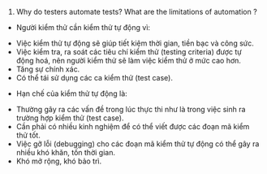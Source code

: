1. Why do testers automate tests? What are the limitations of automation ?
 
- Người kiểm thử cần kiểm thử tự động vì:
+ Việc kiểm thử tự động sẽ giúp tiết kiệm thời gian, tiền bạc và công sức.
+ Việc kiểm tra, ra soát các tiêu chí kiểm thử (testing criteria) được tự động hoá, nên người kiểm thử sẽ làm việc kiểm thử ở mức cao hơn.
+ Tăng sự chính xác.
+ Có thể tái sử dụng các ca kiểm thử (test case).

- Hạn chế của kiểm thử tự động là:
+ Thường gây ra các vấn đề trong lúc thực thi như là trong việc sinh ra trường hợp kiểm thử (test case).
+ Cần phải có nhiều kinh nghiệm để có thể viết được các đoạn mã kiểm thử tốt. 
+ Việc gỡ lỗi (debugging) cho các đoạn mã kiểm thử tự động có thể gây ra nhiều khó khăn, tốn thời gian.
+ Khó mở rộng, khó bảo trì.
